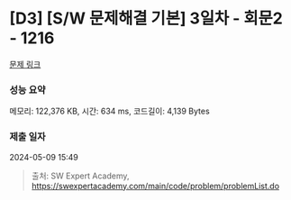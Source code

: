 # [D3] [S/W 문제해결 기본] 3일차 - 회문2 - 1216 

[문제 링크](https://swexpertacademy.com/main/code/problem/problemDetail.do?contestProbId=AV14Rq5aABUCFAYi) 

### 성능 요약

메모리: 122,376 KB, 시간: 634 ms, 코드길이: 4,139 Bytes

### 제출 일자

2024-05-09 15:49



> 출처: SW Expert Academy, https://swexpertacademy.com/main/code/problem/problemList.do